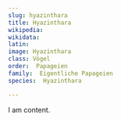 ```yaml
---
slug: hyazinthara
title: Hyazinthara
wikipedia: 
wikidata: 
latin:
image: Hyazinthara
class: Vögel
order:  Papageien
family:  Eigentliche Papageien
species:  Hyazinthara

---
```


I am content.
